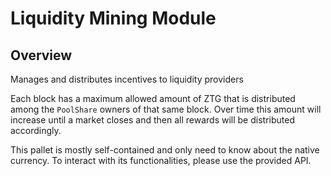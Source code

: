 # Liquidity Mining Module

## Overview

Manages and distributes incentives to liquidity providers

Each block has a maximum allowed amount of ZTG that is distributed among the
`PoolShare` owners of that same block. Over time this amount will increase until
a market closes and then all rewards will be distributed accordingly.

This pallet is mostly self-contained and only need to know about the native
currency. To interact with its functionalities, please use the provided API.

